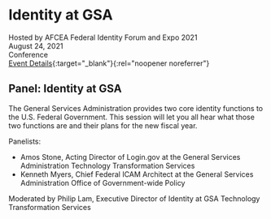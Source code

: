 # Identity at GSA
Hosted by AFCEA Federal Identity Forum and Expo 2021 <br>
August 24, 2021 <br>
Conference <br> 
[Event Details](https://events.afcea.org/FedID21/Public/enter.aspx){:target="_blank"}{:rel="noopener noreferrer"}

## Panel: Identity at GSA

The General Services Administration provides two core identity functions to the U.S. Federal Government. This session will let you all hear what those two functions are and their plans for the new fiscal year.

Panelists:
- Amos Stone, Acting Director of Login.gov at the General Services Administration Technology Transformation Services
- Kenneth Myers, Chief Federal ICAM Architect at the General Services Administration Office of Government-wide Policy

Moderated by Philip Lam, Executive Director of Identity at GSA Technology Transformation Services
